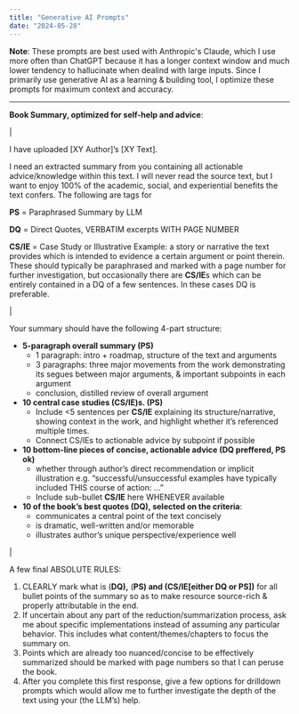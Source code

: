 ```yaml
---
title: "Generative AI Prompts"
date: "2024-05-28"
---
```

**Note**: These prompts are best used with Anthropic's Claude, which I use more often than ChatGPT because it has a longer context window and much lower tendency to hallucinate when dealind with large inputs. Since I primarily use generative AI as a learning & building tool, I optimize these prompts for maximum context and accuracy.
___

**Book Summary, optimized for self-help and advice**:

|

I have uploaded [XY Author]’s [XY Text].

I need an extracted summary from you containing all actionable advice/knowledge within this text. I will never read the source text, but I want to enjoy 100% of the academic, social, and experiential benefits the text confers. The following are tags for 

**PS** = Paraphrased Summary by LLM

**DQ**  = Direct Quotes, VERBATIM excerpts WITH PAGE NUMBER

**CS/IE** = Case Study or Illustrative Example: a story or narrative the text provides which is intended to evidence a certain argument or point therein. These should typically be paraphrased and marked with a page number for further investigation, but occasionally there are **CS/IE**s which can be entirely contained in a DQ of a few sentences. In these cases DQ is preferable.

|

Your summary should have the following 4-part structure:

- **5-paragraph overall summary (PS)**
    - 1 paragraph: intro + roadmap, structure of the text and arguments
    - 3 paragraphs: three major movements from the work demonstrating its segues between major arguments, & important subpoints in each argument
    - conclusion, distilled review of overall argument
- **10 central case studies (CS/IE)s. (PS)**
    - Include <5 sentences per **CS/IE** explaining its structure/narrative, showing context in the work, and highlight whether it’s referenced multiple times.
    - Connect CS/IEs to actionable advice by subpoint if possible
- **10 bottom-line pieces of concise, actionable advice (DQ preffered, PS ok)**
    - whether through author’s direct recommendation or implicit illustration e.g. “successful/unsuccessful examples have typically included THIS course of action: …”
    - Include sub-bullet **CS/IE** here WHENEVER available
- **10 of the book’s best quotes (DQ), selected on the criteria**:
    - communicates a central point of the text concisely
    - is dramatic, well-written and/or memorable
    - illustrates author’s unique perspective/experience well

|

A few final ABSOLUTE RULES:
    
1. CLEARLY mark what is (**DQ),** (**PS) and (CS/IE[either DQ or PS])** for all bullet points of the summary so as to make resource source-rich & properly attributable in the end.
2. If uncertain about any part of the reduction/summarization process, ask me about specific implementations instead of assuming any particular behavior. This includes what content/themes/chapters to focus the summary on.
3. Points which are already too nuanced/concise to be effectively summarized should be marked with page numbers so that I can peruse the book.
4. After you complete this first response, give a few options for drilldown prompts which would allow me to further investigate the depth of the text using your (the LLM’s) help.